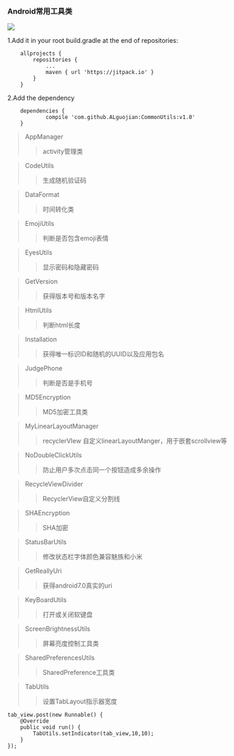 ### Android常用工具类

[![](https://jitpack.io/v/ALguojian/CommonUtils.svg)](https://jitpack.io/#ALguojian/CommonUtils)

1.Add it in your root build.gradle at the end of repositories:
```
	allprojects {
		repositories {
			...
			maven { url 'https://jitpack.io' }
		}
	}
```

2.Add the dependency
```
	dependencies {
	        compile 'com.github.ALguojian:CommonUtils:v1.0'
	}

```

> AppManager
>> activity管理类

> CodeUtils
>> 生成随机验证码

> DataFormat
>> 时间转化类

> EmojiUtils
>> 判断是否包含emoji表情

> EyesUtils
>> 显示密码和隐藏密码

> GetVersion
>> 获得版本号和版本名字

> HtmlUtils
>> 判断html长度

> Installation
>> 获得唯一标识ID和随机的UUID以及应用包名

> JudgePhone
>> 判断是否是手机号

> MD5Encryption
>> MD5加密工具类

> MyLinearLayoutManager
>> recyclerVIew 自定义linearLayoutManger，用于嵌套scrollview等

> NoDoubleClickUtils
>> 防止用户多次点击同一个按钮造成多余操作

> RecycleViewDivider
>> RecyclerView自定义分割线

> SHAEncryption
>> SHA加密

> StatusBarUtils
>> 修改状态栏字体颜色兼容魅族和小米

> GetReallyUri
>> 获得android7.0真实的uri

> KeyBoardUtils
>> 打开或关闭软键盘

> ScreenBrightnessUtils
>> 屏幕亮度控制工具类

> SharedPreferencesUtils
>> SharedPreference工具类

> TabUtils
>> 设置TabLayout指示器宽度
```
tab_view.post(new Runnable() {
    @Override
    public void run() {
        TabUtils.setIndicator(tab_view,10,10);
    }
});
```
